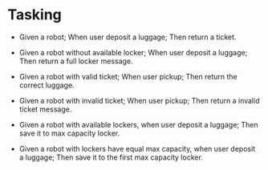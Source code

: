 # Tasking

- Given a robot; When user deposit a luggage; Then return a ticket.
- Given a robot without available locker; When user deposit a luggage; Then return a full locker message.
- Given a robot with valid ticket; When user pickup; Then return the correct luggage.
- Given a robot with invalid ticket; When user pickup; Then return a invalid ticket message.

- Given a robot with available lockers, when user deposit a luggage; Then save it to max capacity locker.
- Given a robot with lockers have equal max capacity, when user deposit a luggage; Then save it to the first max capacity locker.
